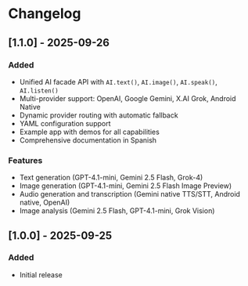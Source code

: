 # Changelog

## [1.1.0] - 2025-09-26

### Added
- Unified AI facade API with `AI.text()`, `AI.image()`, `AI.speak()`, `AI.listen()`
- Multi-provider support: OpenAI, Google Gemini, X.AI Grok, Android Native
- Dynamic provider routing with automatic fallback
- YAML configuration support
- Example app with demos for all capabilities
- Comprehensive documentation in Spanish

### Features
- Text generation (GPT-4.1-mini, Gemini 2.5 Flash, Grok-4)
- Image generation (GPT-4.1-mini, Gemini 2.5 Flash Image Preview) 
- Audio generation and transcription (Gemini native TTS/STT, Android native, OpenAI)
- Image analysis (Gemini 2.5 Flash, GPT-4.1-mini, Grok Vision)

## [1.0.0] - 2025-09-25

### Added
- Initial release